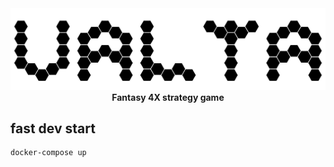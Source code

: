 <div align="center">
    <img src="logo.png" />
    <div><strong>Fantasy 4X strategy game</strong></div>
</diV>

## fast dev start

    docker-compose up

